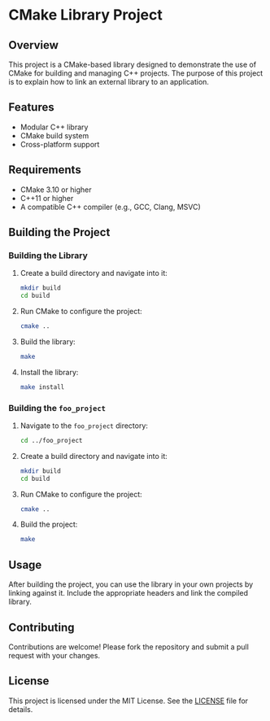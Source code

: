 # CMake Library Project

## Overview
This project is a CMake-based library designed to demonstrate the use of CMake for building and managing C++ projects. The purpose of this project is to explain how to link an external library to an application.

## Features
- Modular C++ library
- CMake build system
- Cross-platform support

## Requirements
- CMake 3.10 or higher
- C++11 or higher
- A compatible C++ compiler (e.g., GCC, Clang, MSVC)

## Building the Project

### Building the Library
1. Create a build directory and navigate into it:
    ```sh
    mkdir build
    cd build
    ```

2. Run CMake to configure the project:
    ```sh
    cmake ..
    ```

3. Build the library:
    ```sh
    make
    ```

4. Install the library:
    ```sh
    make install
    ```

### Building the `foo_project`
1. Navigate to the `foo_project` directory:
    ```sh
    cd ../foo_project
    ```

2. Create a build directory and navigate into it:
    ```sh
    mkdir build
    cd build
    ```

3. Run CMake to configure the project:
    ```sh
    cmake ..
    ```

4. Build the project:
    ```sh
    make
    ```

## Usage
After building the project, you can use the library in your own projects by linking against it. Include the appropriate headers and link the compiled library.

## Contributing
Contributions are welcome! Please fork the repository and submit a pull request with your changes.

## License
This project is licensed under the MIT License. See the [LICENSE](LICENSE) file for details.
